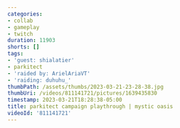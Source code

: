 ```yaml
---
categories:
- collab
- gameplay
- twitch
duration: 11903
shorts: []
tags:
- 'guest: shialatier'
- parkitect
- 'raided by: ArielAriaVT'
- 'raiding: duhuhu_'
thumbPath: /assets/thumbs/2023-03-21-23-28-38.jpg
thumbUri: /videos/811141721/pictures/1639435830
timestamp: 2023-03-21T18:28:38-05:00
title: parkitect campaign playthrough | mystic oasis
videoId: '811141721'
---
```

